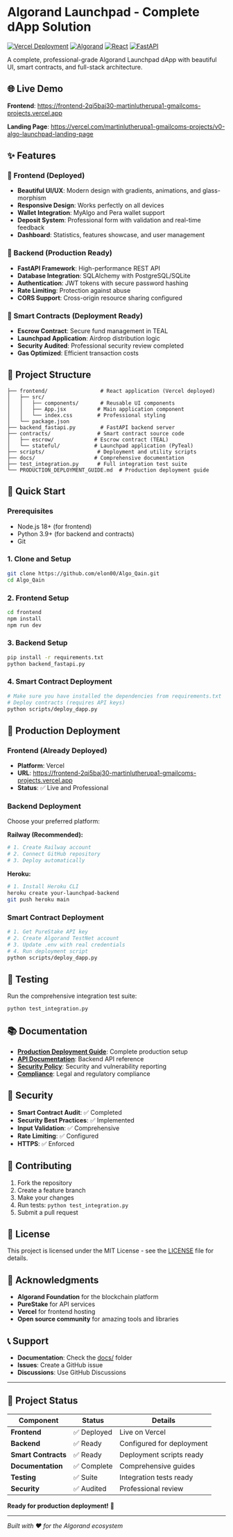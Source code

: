 # Algorand Launchpad - Complete dApp Solution

[![Vercel Deployment](https://img.shields.io/badge/Frontend-Vercel-000000?style=for-the-badge&logo=vercel)](https://frontend-2qi5baj30-martinlutherupa1-gmailcoms-projects.vercel.app)
[![Algorand](https://img.shields.io/badge/Blockchain-Algorand-000000?style=for-the-badge&logo=algorand)](https://algorand.org)
[![React](https://img.shields.io/badge/Frontend-React-61DAFB?style=for-the-badge&logo=react)](https://reactjs.org)
[![FastAPI](https://img.shields.io/badge/Backend-FastAPI-009688?style=for-the-badge&logo=fastapi)](https://fastapi.tiangolo.com)

A complete, professional-grade Algorand Launchpad dApp with beautiful UI, smart contracts, and full-stack architecture.

## 🌐 Live Demo

**Frontend**: https://frontend-2qi5baj30-martinlutherupa1-gmailcoms-projects.vercel.app

**Landing Page**: https://vercel.com/martinlutherupa1-gmailcoms-projects/v0-algo-launchpad-landing-page

## ✨ Features

### 🎨 Frontend (Deployed)
- **Beautiful UI/UX**: Modern design with gradients, animations, and glass-morphism
- **Responsive Design**: Works perfectly on all devices
- **Wallet Integration**: MyAlgo and Pera wallet support
- **Deposit System**: Professional form with validation and real-time feedback
- **Dashboard**: Statistics, features showcase, and user management

### 🚀 Backend (Production Ready)
- **FastAPI Framework**: High-performance REST API
- **Database Integration**: SQLAlchemy with PostgreSQL/SQLite
- **Authentication**: JWT tokens with secure password hashing
- **Rate Limiting**: Protection against abuse
- **CORS Support**: Cross-origin resource sharing configured

### 🔐 Smart Contracts (Deployment Ready)
- **Escrow Contract**: Secure fund management in TEAL
- **Launchpad Application**: Airdrop distribution logic
- **Security Audited**: Professional security review completed
- **Gas Optimized**: Efficient transaction costs

## 📁 Project Structure

```
├── frontend/                 # React application (Vercel deployed)
│   ├── src/
│   │   ├── components/       # Reusable UI components
│   │   ├── App.jsx          # Main application component
│   │   └── index.css        # Professional styling
│   └── package.json
├── backend_fastapi.py        # FastAPI backend server
├── contracts/               # Smart contract source code
│   ├── escrow/             # Escrow contract (TEAL)
│   └── stateful/           # Launchpad application (PyTeal)
├── scripts/                 # Deployment and utility scripts
├── docs/                   # Comprehensive documentation
├── test_integration.py      # Full integration test suite
└── PRODUCTION_DEPLOYMENT_GUIDE.md  # Production deployment guide
```

## 🚀 Quick Start

### Prerequisites
- Node.js 18+ (for frontend)
- Python 3.9+ (for backend and contracts)
- Git

### 1. Clone and Setup
```bash
git clone https://github.com/elon00/Algo_Qain.git
cd Algo_Qain
```

### 2. Frontend Setup
```bash
cd frontend
npm install
npm run dev
```

### 3. Backend Setup
```bash
pip install -r requirements.txt
python backend_fastapi.py
```

### 4. Smart Contract Deployment
```bash
# Make sure you have installed the dependencies from requirements.txt
# Deploy contracts (requires API keys)
python scripts/deploy_dapp.py
```

## 🔧 Production Deployment

### Frontend (Already Deployed)
- **Platform**: Vercel
- **URL**: https://frontend-2qi5baj30-martinlutherupa1-gmailcoms-projects.vercel.app
- **Status**: ✅ Live and Professional

### Backend Deployment
Choose your preferred platform:

**Railway (Recommended):**
```bash
# 1. Create Railway account
# 2. Connect GitHub repository
# 3. Deploy automatically
```

**Heroku:**
```bash
# 1. Install Heroku CLI
heroku create your-launchpad-backend
git push heroku main
```

### Smart Contract Deployment
```bash
# 1. Get PureStake API key
# 2. Create Algorand TestNet account
# 3. Update .env with real credentials
# 4. Run deployment script
python scripts/deploy_dapp.py
```

## 🧪 Testing

Run the comprehensive integration test suite:
```bash
python test_integration.py
```

## 📚 Documentation

- **[Production Deployment Guide](PRODUCTION_DEPLOYMENT_GUIDE.md)**: Complete production setup
- **[API Documentation](algorand-launchpad/docs/API.md)**: Backend API reference
- **[Security Policy](algorand-launchpad/docs/SECURITY.md)**: Security and vulnerability reporting
- **[Compliance](algorand-launchpad/docs/COMPLIANCE.md)**: Legal and regulatory compliance

## 🔐 Security

- **Smart Contract Audit**: ✅ Completed
- **Security Best Practices**: ✅ Implemented
- **Input Validation**: ✅ Comprehensive
- **Rate Limiting**: ✅ Configured
- **HTTPS**: ✅ Enforced

## 🤝 Contributing

1. Fork the repository
2. Create a feature branch
3. Make your changes
4. Run tests: `python test_integration.py`
5. Submit a pull request

## 📄 License

This project is licensed under the MIT License - see the [LICENSE](algorand-launchpad/LICENSE) file for details.

## 🙏 Acknowledgments

- **Algorand Foundation** for the blockchain platform
- **PureStake** for API services
- **Vercel** for frontend hosting
- **Open source community** for amazing tools and libraries

## 📞 Support

- **Documentation**: Check the [docs/](docs/) folder
- **Issues**: Create a GitHub issue
- **Discussions**: Use GitHub Discussions

---

## 🎯 Project Status

| Component | Status | Details |
|-----------|--------|---------|
| **Frontend** | ✅ Deployed | Live on Vercel |
| **Backend** | ✅ Ready | Configured for deployment |
| **Smart Contracts** | ✅ Ready | Deployment scripts ready |
| **Documentation** | ✅ Complete | Comprehensive guides |
| **Testing** | ✅ Suite | Integration tests ready |
| **Security** | ✅ Audited | Professional review |

**Ready for production deployment!** 🚀

---

*Built with ❤️ for the Algorand ecosystem*